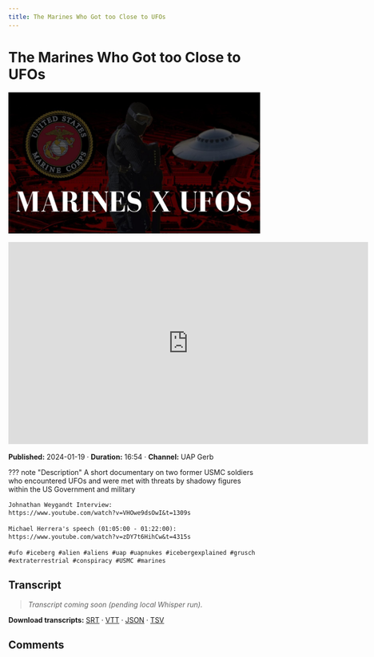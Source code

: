 ```yaml
---
title: The Marines Who Got too Close to UFOs
---
```


# The Marines Who Got too Close to UFOs

![thumbnail](../videos/HnxylCl68Tg-the-marines-who-got-too-close-to-ufos/thumb.jpg)

<iframe width="720" height="405" src="https://www.youtube.com/embed/HnxylCl68Tg" frameborder="0" allowfullscreen></iframe>

**Published:** 2024-01-19  ·  **Duration:** 16:54  ·  **Channel:** UAP Gerb

??? note "Description"
    A short documentary on two former USMC soldiers who encountered UFOs and were met with threats by shadowy figures within the US Government and military
    
    Johnathan Weygandt Interview:
    https://www.youtube.com/watch?v=VHOwe9dsOwI&t=1309s
    
    Michael Herrera's speech (01:05:00 - 01:22:00):
    https://www.youtube.com/watch?v=zDY7t6HihCw&t=4315s
    
    #ufo #iceberg #alien #aliens #uap #uapnukes #icebergexplained #grusch #extraterrestrial #conspiracy #USMC #marines

## Transcript
> _Transcript coming soon (pending local Whisper run)._

**Download transcripts:** [SRT](../videos/HnxylCl68Tg-the-marines-who-got-too-close-to-ufos/transcript.srt) · [VTT](../videos/HnxylCl68Tg-the-marines-who-got-too-close-to-ufos/transcript.vtt) · [JSON](../videos/HnxylCl68Tg-the-marines-who-got-too-close-to-ufos/transcript.json) · [TSV](../videos/HnxylCl68Tg-the-marines-who-got-too-close-to-ufos/transcript.tsv)

## Comments

<script src="https://utteranc.es/client.js" repo="christophermori/ubiquitous-happiness" issue-term="pathname" label="comments" theme="github-light" crossorigin="anonymous" async></script>
